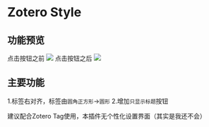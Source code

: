 # Zotero Style

## 功能预览
点击按钮之前
![](https://spr1ng.live/file/d50272269c6c26952d6c6.png)
点击按钮之后
![](https://spr1ng.live/file/859200831d9993c7da0ec.png)

## 主要功能
1.标签右对齐，标签由`圆角正方形`->`圆形`
2.增加`只显示标题`按钮

建议配合Zotero Tag使用，本插件无个性化设置界面（其实是我还不会）